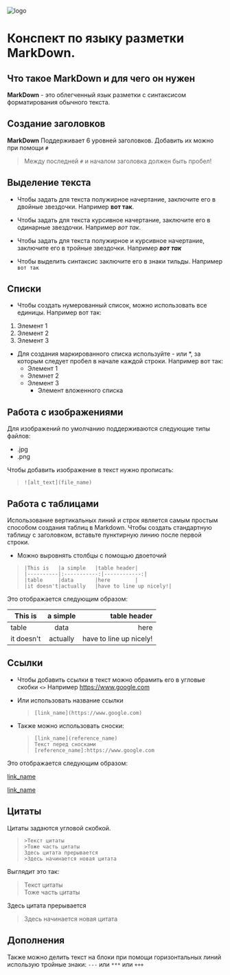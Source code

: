 ![logo](MDlogo.jpg)
# Конспект по языку разметки **MarkDown**.

## Что такое **MarkDown** и для чего он нужен

**MarkDown** - это облегченный язык разметки с синтаксисом форматирования обычного текста.

## Создание заголовков

**MarkDown** Поддерживает 6 уровней заголовков. Добавить их можно при помощи `#` 
> Между последней `#` и началом заголовка должен быть пробел!

## Выделение текста

* Чтобы задать для текста полужирное начертание, заключите его в двойные звездочки. Например **вот так**.

* Чтобы задать для текста курсивное начертание, заключите его в одинарные звездочки. Например *вот так*.

* Чтобы задать для текста полужирное и курсивное начертание, заключите его в тройные звездочки. Например ***вот так***

* Чтобы выделить синтаксис заключите его в знаки тильды. Например `вот так`

## Списки

* Чтобы создать нумерованный список, можно использовать все единицы. Например вот так:
1. Элемент 1
2. Элемент 2
3. Элемент 3

* Для создания маркированного списка используйте - или *, за которым следует пробел в начале каждой строки. Например вот так:
    * Элемент 1
    * Элемнет 2
    * Элемент 3
        * Элемент вложенного списка

## Работа с изображениями 

Для изображений по умолчанию поддерживаются следующие типы файлов:
* .jpg
* .png

Чтобы добавить изображение в текст нужно прописать:
> `![alt_text](file_name)`

## Работа с таблицами

Использование вертикальных линий и строк является самым простым способом создания таблиц в Markdown. Чтобы создать стандартную таблицу с заголовком, вставьте пунктирную линию после первой строки.
* Можно выровнять столбцы с помощью двоеточий

>`|This is   |a simple   |table header|`\
>`|----------|:-----------:|------------:|`\
>`|table     |data       |here        |`\
>`|it doesn't|actually   |have to line up nicely!|`

Это отображается следующим образом:

|This is   |a simple     |table header|
|----------|:-----------:|------------:|
|table     |data         |here        |
|it doesn't|actually     |have to line up nicely!|

## Ссылки

* Чтобы добавить ссылки в текст можно обрамить его в угловые скобки `<>`
Например <https://www.google.com>

* Или использовать название ссылки 
    > `[link_name](https://www.google.com)`

* Также можно использовать сноски:
    > `[link_name](reference_name)`\
    > `Текст перед сносками`\
    > `[reference_name]:https://www.google.com`

Это отображается следующим образом:

[link_name](https://www.google.com)

[link_name][reference_name]

[reference_name]:https://www.google.com

## Цитаты 

Цитаты задаются угловой скобкой.

> `>Текст цитаты`\
> `>Тоже часть цитаты`\
> `Здесь цитата прерывается`\
> `>Здесь начинается новая цитата`

Выглядит это так:

>Текст цитаты\
>Тоже часть цитаты

Здесь цитата прерывается

>Здесь начинается новая цитата

## Дополнения

Также можно делить текст на блоки при помощи горизонтальных линий использую тройные знаки: `---` или `***` или `+++`

